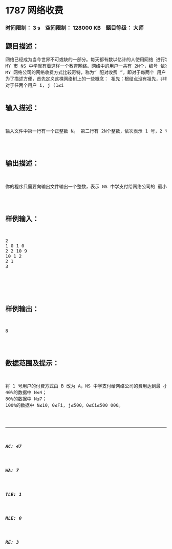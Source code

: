 # 1787 网络收费   
### 时间限制： 3 s&nbsp;&nbsp;&nbsp;&nbsp;空间限制： 128000 KB&nbsp;&nbsp;&nbsp;&nbsp;题目等级： 大师  
## 题目描述：  

<pre>
网络已经成为当今世界不可或缺的一部分。每天都有数以亿计的人使用网络 进行学习、科研、娱乐等活动。然而，不可忽视的一点就是网络本身有着庞大的 运行费用。所以，向使用网络的人进行适当的收费是必须的，也是合理的。   
MY 市 NS 中学就有着这样一个教育网络。网络中的用户一共有 2N个，编号 依次为 1, 2, 3, …, 2N。这些用户之间是用路由点和网线组成的。用户、路由点与 网线共同构成一个满二叉树结构。树中的每一个叶子结点都是一个用户，每一个 非叶子结点（灰色）都是一个路由点，而每一条边都是一条网线（见下图，用户 结点中的数字为其编号）。
MY 网络公司的网络收费方式比较奇特，称为“ 配对收费 ”。即对于每两个 用户 i, j (1≤i < j ≤2N ) 进行收费。由于用户可以自行选择两种付费方式 A、B 中的一种，所以网络公司向学校收取的费用与每一位用户的付费方式有关。该费 用等于每两位不同用户配对产生费用之和。   
为了描述方便，首先定义这棵网络树上的一些概念： 祖先：根结点没有祖先，非根结点的祖先包括它的父亲以及它的父亲的祖先； 管辖叶结点：叶结点本身不管辖任何叶结点，非叶结点管辖它的左儿子所管 辖的叶结点与它的右儿子所管辖的叶结点； 距离：在树上连接两个点之间的用边最少的路径所含的边数。   
对于任两个用户 i, j (1≤i<j≤2N )，首先在树上找到与它们距离最近的公共 祖先：路由点 P，然后观察 P 所管辖的叶结点（即用户）中选择付费方式 A 与 B 的人数，分别记为 nA 与 nB，接着按照网络管理条例第 X 章第 Y 条第 Z 款进行收费（如下表），其中 Fi, j为 i 和 j 之间的流量，且为已知量。
由于最终所付费用与付费方式有关，所以 NS 中学的用户希望能够自行改变 自己的付费方式以减少总付费。然而，由于网络公司已经将每个用户注册时所选 择的付费方式记录在案，所以对于用户 i，如果他/她想改变付费方式（由 A 改为 B或由 B改为A），就必须支付Ci元给网络公司以修改档案（修改付费方式记录）。 现在的问题是，给定每个用户注册时所选择的付费方式以及 Ci，试求这些用 户应该如何选择自己的付费方式以使得 NS 中学支付给网络公司的总费用最少 （更改付费方式费用+配对收费的费用）。
  


</pre>
  
  
## 输入描述：  

<pre>
输入文件中第一行有一个正整数 N。 第二行有 2N个整数，依次表示 1 号，2 号，…，2N号用户注册时的付费方式， 每一个数字若为 0，则表示对应用户的初始付费方式为 A，否则该数字为 1，表 示付费方式为 B。 第三行有 2N个整数，表示每一个用户修改付费方式需要支付的费用，依次为 C1, C2, …,CM 。( M=2N ) 以下 2N-1 行描述给定的两两用户之间的流量表 F，总第(i + 3)行第 j 列的整 数为 Fi, j+i 。（1≤i<2N，1≤j≤2N – i） 所有变量的含义可以参见题目描述。
</pre>
  
  
## 输出描述：  

<pre>
你的程序只需要向输出文件输出一个整数，表示 NS 中学支付给网络公司的 最小总费用。（单位：元）
</pre>
  
  
## 样例输入：  

<pre>
2
1 0 1 0
2 2 10 9 
10 1 2
2 1
3
  

</pre>
  
  
## 样例输出：  

<pre>
8
</pre>
  
  
## 数据范围及提示：  

<pre>
将 1 号用户的付费方式由 B 改为 A，NS 中学支付给网络公司的费用达到最 小。
40%的数据中 N≤4；
80%的数据中 N≤7；
100%的数据中 N≤10，0≤Fi, j≤500，0≤Ci≤500 000。 
</pre>
  
  
***  

##### AC: 47  
##### WA: 7  
##### TLE: 1  
##### MLE: 0  
##### RE: 3  
